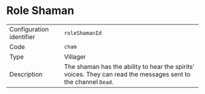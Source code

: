 # Role Shaman

|                          |                                                                                                                |
| ------------------------ | -------------------------------------------------------------------------------------------------------------- |
| Configuration identifier | `roleShamanId`                                                                                                 |
| Code                     | `cham`                                                                                                         |
| Type                     | Villager                                                                                                       |
| Description              | The shaman has the ability to hear the spirits' voices. They can read the messages sent to the channel `Dead`. |
